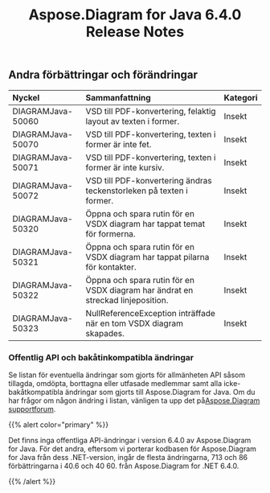 ﻿---
title: Aspose.Diagram for Java 6.4.0 Release Notes
type: docs
weight: 80
url: /sv/java/aspose-diagram-for-java-6-4-0-release-notes/
---
## **Andra förbättringar och förändringar**

|**Nyckel** |**Sammanfattning** |**Kategori** |
|:- |:- |:- |
| DIAGRAMJava-50060| VSD till PDF-konvertering, felaktig layout av texten i former.| Insekt|
| DIAGRAMJava-50070| VSD till PDF-konvertering, texten i former är inte fet.| Insekt|
| DIAGRAMJava-50071| VSD till PDF-konvertering, texten i former är inte kursiv.| Insekt|
| DIAGRAMJava-50072| VSD till PDF-konvertering ändras teckenstorleken på texten i former.| Insekt|
| DIAGRAMJava-50320| Öppna och spara rutin för en VSDX diagram har tappat temat för formerna.| Insekt|
| DIAGRAMJava-50321| Öppna och spara rutin för en VSDX diagram har tappat pilarna för kontakter.| Insekt|
| DIAGRAMJava-50322|Öppna och spara rutin för en VSDX diagram har ändrat en streckad linjeposition.| Insekt|
| DIAGRAMJava-50323| NullReferenceException inträffade när en tom VSDX diagram skapades.| Insekt|
### **Offentlig API och bakåtinkompatibla ändringar**
Se listan för eventuella ändringar som gjorts för allmänheten API såsom tillagda, omdöpta, borttagna eller utfasade medlemmar samt alla icke-bakåtkompatibla ändringar som gjorts till Aspose.Diagram for Java. Om du har frågor om någon ändring i listan, vänligen ta upp det på[Aspose.Diagram supportforum](https://forum.aspose.com/c/diagram/17).

{{% alert color="primary" %}} 

Det finns inga offentliga API-ändringar i version 6.4.0 av Aspose.Diagram for Java. För det andra, eftersom vi porterar kodbasen för Aspose.Diagram for Java från dess .NET-version, ingår de flesta ändringarna, 713 och 86 förbättringarna i 40.6 och 40 60. från Aspose.Diagram for .NET 6.4.0.

{{% /alert %}}
